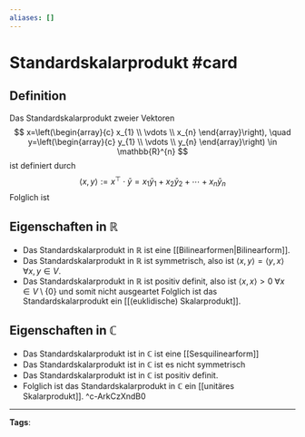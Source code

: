 ```yaml
---
aliases: []
---
```


# Standardskalarprodukt #card
## Definition
Das Standardskalarprodukt zweier Vektoren
$$
x=\left(\begin{array}{c}
x_{1} \\
\vdots \\
x_{n}
\end{array}\right), \quad y=\left(\begin{array}{c}
y_{1} \\
\vdots \\
y_{n}
\end{array}\right) \in \mathbb{R}^{n}
$$
ist definiert durch
$$
\langle x, y\rangle:=x^{\top} \cdot \bar{y}=x_{1} \bar{y}_{1}+x_{2} \bar{y}_{2}+\cdots+x_{n} \bar{y}_{n}
$$
Folglich ist 
## Eigenschaften in $\mathbb{R}$
- Das Standardskalarprodukt in $\mathbb{R}$ ist eine [[Bilinearformen|Bilinearform]].
- Das Standardskalarprodukt in $\mathbb{R}$ ist symmetrisch, also ist $\langle x, y\rangle = \langle y, x\rangle \; \forall x,y \in V$. 
- Das Standardskalarprodukt in $\mathbb{R}$ ist positiv definit, also ist $\langle x, x\rangle \gt 0 \; \forall x \in V \setminus \{0\}$ und somit nicht ausgeartet
Folglich ist das Standardskalarprodukt ein [[(euklidische) Skalarprodukt]].
## Eigenschaften in $\mathbb{C}$
- Das Standardskalarprodukt ist in $\mathbb{C}$ ist eine [[Sesquilinearform]]
- Das Standardskalarprodukt ist in $\mathbb{C}$ ist es nicht symmetrisch
- Das Standardskalarprodukt ist in $\mathbb{C}$ ist positiv definit.
- Folglich ist das Standardskalarprodukt in $\mathbb{C}$ ein [[unitäres Skalarprodukt]].
^c-ArkCzXndB0
---
**Tags**: 